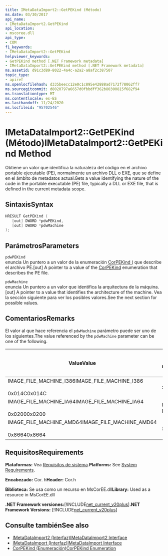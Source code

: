 ```yaml
---
title: IMetaDataImport2::GetPEKind (Método)
ms.date: 03/30/2017
api_name:
- IMetaDataImport2.GetPEKind
api_location:
- mscoree.dll
api_type:
- COM
f1_keywords:
- IMetaDataImport2::GetPEKind
helpviewer_keywords:
- GetPEKind method [.NET Framework metadata]
- IMetaDataImport2::GetPEKind method [.NET Framework metadata]
ms.assetid: d91c3d89-8022-4a4c-a2a2-a8af2c387507
topic_type:
- apiref
ms.openlocfilehash: d335beecc12e0c1c895e42888ad7172f78062ff7
ms.sourcegitcommit: d8020797a6657d0fbbdff362b80300815f682f94
ms.translationtype: MT
ms.contentlocale: es-ES
ms.lasthandoff: 11/24/2020
ms.locfileid: "95702546"
---
```

# <a name="imetadataimport2getpekind-method"></a><span data-ttu-id="1962c-102">IMetaDataImport2::GetPEKind (Método)</span><span class="sxs-lookup"><span data-stu-id="1962c-102">IMetaDataImport2::GetPEKind Method</span></span>

<span data-ttu-id="1962c-103">Obtiene un valor que identifica la naturaleza del código en el archivo portable ejecutable (PE), normalmente un archivo DLL o EXE, que se define en el ámbito de metadatos actual.</span><span class="sxs-lookup"><span data-stu-id="1962c-103">Gets a value identifying the nature of the code in the portable executable (PE) file, typically a DLL or EXE file, that is defined in the current metadata scope.</span></span>  
  
## <a name="syntax"></a><span data-ttu-id="1962c-104">Sintaxis</span><span class="sxs-lookup"><span data-stu-id="1962c-104">Syntax</span></span>  
  
```cpp  
HRESULT GetPEKind (  
   [out] DWORD *pdwPEKind,  
   [out] DWORD *pdwMachine  
);  
```  
  
## <a name="parameters"></a><span data-ttu-id="1962c-105">Parámetros</span><span class="sxs-lookup"><span data-stu-id="1962c-105">Parameters</span></span>  

 `pdwPEKind`  
 <span data-ttu-id="1962c-106">enuncia Un puntero a un valor de la enumeración [CorPEKind (](corpekind-enumeration.md) que describe el archivo PE.</span><span class="sxs-lookup"><span data-stu-id="1962c-106">[out] A pointer to a value of the [CorPEKind](corpekind-enumeration.md) enumeration that describes the PE file.</span></span>  
  
 `pdwMachine`  
 <span data-ttu-id="1962c-107">enuncia Un puntero a un valor que identifica la arquitectura de la máquina.</span><span class="sxs-lookup"><span data-stu-id="1962c-107">[out] A pointer to a value that identifies the architecture of the machine.</span></span> <span data-ttu-id="1962c-108">Vea la sección siguiente para ver los posibles valores.</span><span class="sxs-lookup"><span data-stu-id="1962c-108">See the next section for possible values.</span></span>  
  
## <a name="remarks"></a><span data-ttu-id="1962c-109">Comentarios</span><span class="sxs-lookup"><span data-stu-id="1962c-109">Remarks</span></span>  

 <span data-ttu-id="1962c-110">El valor al que hace referencia el `pdwMachine` parámetro puede ser uno de los siguientes.</span><span class="sxs-lookup"><span data-stu-id="1962c-110">The value referenced by the `pdwMachine` parameter can be one of the following.</span></span>  
  
|<span data-ttu-id="1962c-111">Value</span><span class="sxs-lookup"><span data-stu-id="1962c-111">Value</span></span>|<span data-ttu-id="1962c-112">Arquitectura de la máquina</span><span class="sxs-lookup"><span data-stu-id="1962c-112">Machine architecture</span></span>|  
|-----------|--------------------------|  
|<span data-ttu-id="1962c-113">IMAGE_FILE_MACHINE_I386</span><span class="sxs-lookup"><span data-stu-id="1962c-113">IMAGE_FILE_MACHINE_I386</span></span><br /><br /> <span data-ttu-id="1962c-114">0x014C</span><span class="sxs-lookup"><span data-stu-id="1962c-114">0x014C</span></span>|<span data-ttu-id="1962c-115">x86</span><span class="sxs-lookup"><span data-stu-id="1962c-115">x86</span></span>|  
|<span data-ttu-id="1962c-116">IMAGE_FILE_MACHINE_IA64</span><span class="sxs-lookup"><span data-stu-id="1962c-116">IMAGE_FILE_MACHINE_IA64</span></span><br /><br /> <span data-ttu-id="1962c-117">0x0200</span><span class="sxs-lookup"><span data-stu-id="1962c-117">0x0200</span></span>|<span data-ttu-id="1962c-118">IPF de Intel</span><span class="sxs-lookup"><span data-stu-id="1962c-118">Intel IPF</span></span>|  
|<span data-ttu-id="1962c-119">IMAGE_FILE_MACHINE_AMD64</span><span class="sxs-lookup"><span data-stu-id="1962c-119">IMAGE_FILE_MACHINE_AMD64</span></span><br /><br /> <span data-ttu-id="1962c-120">0x8664</span><span class="sxs-lookup"><span data-stu-id="1962c-120">0x8664</span></span>|<span data-ttu-id="1962c-121">x64</span><span class="sxs-lookup"><span data-stu-id="1962c-121">x64</span></span>|  
  
## <a name="requirements"></a><span data-ttu-id="1962c-122">Requisitos</span><span class="sxs-lookup"><span data-stu-id="1962c-122">Requirements</span></span>  

 <span data-ttu-id="1962c-123">**Plataformas:** Vea [Requisitos de sistema](../../get-started/system-requirements.md).</span><span class="sxs-lookup"><span data-stu-id="1962c-123">**Platforms:** See [System Requirements](../../get-started/system-requirements.md).</span></span>  
  
 <span data-ttu-id="1962c-124">**Encabezado:** Cor. h</span><span class="sxs-lookup"><span data-stu-id="1962c-124">**Header:** Cor.h</span></span>  
  
 <span data-ttu-id="1962c-125">**Biblioteca:** Se usa como un recurso en MsCorEE.dll</span><span class="sxs-lookup"><span data-stu-id="1962c-125">**Library:** Used as a resource in MsCorEE.dll</span></span>  
  
 <span data-ttu-id="1962c-126">**.NET Framework versiones:**[!INCLUDE[net_current_v20plus](../../../../includes/net-current-v20plus-md.md)]</span><span class="sxs-lookup"><span data-stu-id="1962c-126">**.NET Framework Versions:** [!INCLUDE[net_current_v20plus](../../../../includes/net-current-v20plus-md.md)]</span></span>  
  
## <a name="see-also"></a><span data-ttu-id="1962c-127">Consulte también</span><span class="sxs-lookup"><span data-stu-id="1962c-127">See also</span></span>

- [<span data-ttu-id="1962c-128">IMetaDataImport2 (Interfaz)</span><span class="sxs-lookup"><span data-stu-id="1962c-128">IMetaDataImport2 Interface</span></span>](imetadataimport2-interface.md)
- [<span data-ttu-id="1962c-129">IMetaDataImport (Interfaz)</span><span class="sxs-lookup"><span data-stu-id="1962c-129">IMetaDataImport Interface</span></span>](imetadataimport-interface.md)
- [<span data-ttu-id="1962c-130">CorPEKind (Enumeración)</span><span class="sxs-lookup"><span data-stu-id="1962c-130">CorPEKind Enumeration</span></span>](corpekind-enumeration.md)
